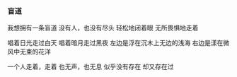 ### 盲道
我想拥有一条盲道
没有人，也没有尽头
轻松地闭着眼
无所畏惧地走着

唱着日光走过白天
唱着暗月走过黑夜
左边是浮在沉木上无边的浅海
右边是漾在微风中无束的花洋

一个人走着，走着
也无声，也无息
似乎没有存在
却又存在过